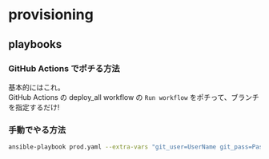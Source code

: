 # provisioning

## playbooks

### GitHub Actions でポチる方法
基本的にはこれ。  
GitHub Actions の deploy_all workflow の `Run workflow` をポチって、ブランチを指定するだけ!

### 手動でやる方法
```sh
ansible-playbook prod.yaml --extra-vars "git_user=UserName git_pass=Passw0rd revision=feature/foo"
```
